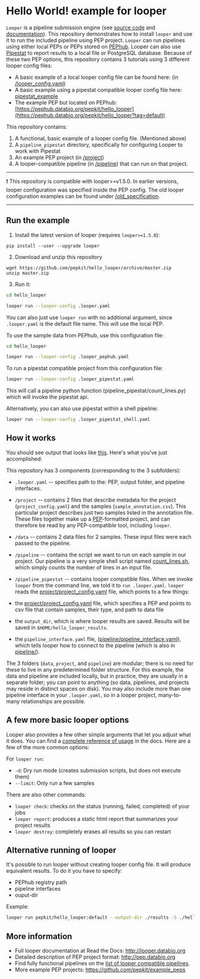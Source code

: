 # Hello World! example for looper

`Looper` is a pipeline submission engine (see [source code](https://github.com/pepkit/looper) and [documentation](http://looper.databio.org)). This repository demonstrates how to install `looper` and use it to run the included pipeline using PEP project.
`Looper` can run pipelines using either local PEPs or PEPs stored on [PEPhub](pephub.databio.org). Looper can also use [Pipestat](https://pipestat.databio.org/en/latest/) to report results to a local file or PostgreSQL database.
Because of these two PEP options, this repository contains 3 tutorials using 3 different looper config files:
- A basic example of a local looper config file can be found here: (in [/looper_config.yaml](/looper_config.yaml))
- A basic example using a pipestat compatible looper config file here: [pipestat_example](/pipestat_example/looper_config_pipestat.yaml)
- The example PEP but located on PEPhub: [https://pephub.databio.org/pepkit/hello_looper](https://pephub.databio.org/pepkit/hello_looper?tag=default)

This repository contains:
1. A functional, basic example of a looper config file. (Mentioned above)
2. A `pipeline_pipestat` directory, specifically for configuring Looper to work with Pipestat 
3. An example PEP project (in [/project](/project))
4. A looper-compatible pipeline (in [/pipeline](/pipeline)) that can run on that project. 

***
❗ This repository is compatible with looper>=v1.5.0. In earlier versions, looper configuration was specified inside the PEP config. The old looper configuration examples can be found under [/old_specification](/old_specification).
***

## Run the example

1. Install the latest version of looper (requires `looper>=1.5.0`):

```
pip install --user --upgrade looper
```

2. Download and unzip this repository

```
wget https://github.com/pepkit/hello_looper/archive/master.zip
unzip master.zip
```

3. Run it:

```bash
cd hello_looper

looper run --looper-config .looper.yaml

```
You can also just use `looper run` with no additional argument, since `.looper.yaml` is the default file name. This will use the local PEP.

To use the sample data from PEPhub, use this configuration file:
```bash
cd hello_looper

looper run --looper-config .looper_pephub.yaml
```

To run a pipestat compatible project from this configuration file:
```bash
looper run --looper-config .looper_pipestat.yaml
```
This will call a pipeline python function (pipeline_pipestat/count_lines.py) which will invoke the pipestat api.

Alternatively, you can also use pipestat within a shell pipeline:

```bash
looper run --looper-config .looper_pipestat_shell.yaml
```

## How it works

You should see output that looks like [this](output.txt). Here's what you've just accomplished:

This repository has 3 components (corresponding to the 3 subfolders):
 * `.looper.yaml` -- specifies path to the: PEP, output folder, and pipeline interfaces.
 * `/project` -- contains 2 files that describe metadata for the project (`project_config.yaml`) and the samples (`sample_annotation.csv`). This particular project describes just two samples listed in the annotation file. These files together make up a [PEP](http://pepkit.github.io)-formatted project, and can therefore be read by any PEP-compatible tool, including `looper`.
 * `/data` -- contains 2 data files for 2 samples. These input files were each passed to the pipeline.
 * `/pipeline` -- contains the script we want to run on each sample in our project. Our pipeline is a very simple shell script named [count_lines.sh](pipeline/count_lines.sh), which simply counts the number of lines in an input file.

 * `/pipeline_pipestat` -- contains looper compatible files.
When we invoke `looper` from the command line, we told it to `run .looper.yaml`. `looper` reads the [project/project_config.yaml](project/project_config.yaml) file, which points to a few things:

 * the [project/project_config.yaml](project/project_config.yaml) file, which specifies a PEP and points to csv file that contain samples, their type, and path to data file
 * the `output_dir`, which is where looper results are saved. Results will be saved in `$HOME/hello_looper_results`.
 * the `pipeline_interface.yaml` file, ([pipeline/pipeline_interface.yaml](pipeline/pipeline_interface.yaml)), which tells looper how to connect to the pipeline (which is also in [pipeline/](pipeline/)).

The 3 folders (`data`, `project`, and `pipeline`) are modular; there is no need for these to live in any predetermined folder structure. For this example, the data and pipeline are included locally, but in practice, they are usually in a separate folder; you can point to anything (so data, pipelines, and projects may reside in distinct spaces on disk). You may also include more than one pipeline interface in your `.looper.yaml`, so in a looper project, many-to-many relationships are possible.

## A few more basic looper options

Looper also provides a few other simple arguments that let you adjust what it does. You can find a [complete reference of usage](http://looper.readthedocs.io/en/latest/usage.html) in the docs. Here are a few of the more common options:

For `looper run`:
- `-d`: Dry run mode (creates submission scripts, but does not execute them) 
- `--limit`: Only run a few samples 

There are also other commands:
- `looper check`: checks on the status (running, failed, completed) of your jobs
- `looper report`: produces a static html report that summarizes your project results
- `looper destroy`: completely erases all results so you can restart


## Alternative running of looper

It's possible to run looper without creating looper config file. It will produce equivalent results. To do it you have to specify:

- PEPhub registry path
- pipeline interfaces
- ouput-dir

Example:
```bash
looper run pepkit/hello_looper:default --output-dir ./results -S ./hello_looper-master/pipeline/pipeline_interface.yaml
```

## More information

* Full looper documentation at Read the Docs: http://looper.databio.org
* Detailed description of PEP project format: http://pep.databio.org
* Find fully functional pipelines on the [list of looper compatible pipelines](looper_pipelines.md).
* More example PEP projects: https://github.com/pepkit/example_peps
